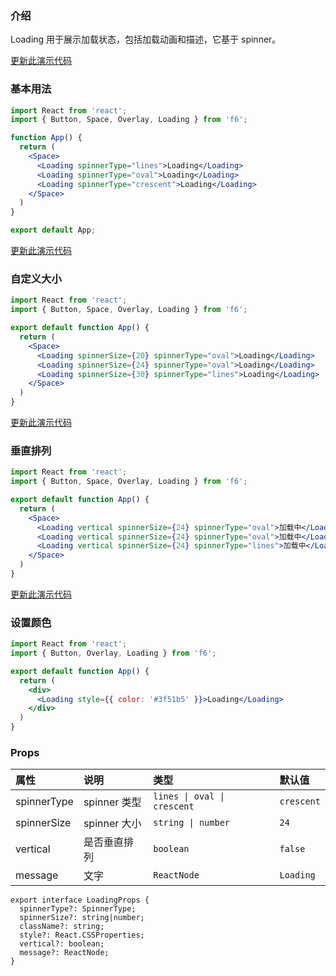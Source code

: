 <div class="block-panel">

<h3>介绍</h3>

Loading 用于展示加载状态，包括加载动画和描述，它基于 spinner。


</div>
<div class="block-panel">
        <a class="to-github-link" target="_blank" href=https://github.com/Webang/f6/tree/master/packages/f6/packages/loading/demo/basic.md>更新此演示代码</a>
        <h3>基本用法</h3>

```jsx
import React from 'react';
import { Button, Space, Overlay, Loading } from 'f6';

function App() {
  return (
    <Space>
      <Loading spinnerType="lines">Loading</Loading>
      <Loading spinnerType="oval">Loading</Loading>
      <Loading spinnerType="crescent">Loading</Loading>
    </Space>
  )
}

export default App;
```
</div>

<div class="block-panel">
        <a class="to-github-link" target="_blank" href=https://github.com/Webang/f6/tree/master/packages/f6/packages/loading/demo/size.md>更新此演示代码</a>
        <h3>自定义大小</h3>

```jsx
import React from 'react';
import { Button, Space, Overlay, Loading } from 'f6';

export default function App() {
  return (
    <Space>
      <Loading spinnerSize={20} spinnerType="oval">Loading</Loading>
      <Loading spinnerSize={24} spinnerType="oval">Loading</Loading>
      <Loading spinnerSize={30} spinnerType="lines">Loading</Loading>
    </Space>
  )
}
```
</div>

<div class="block-panel">
        <a class="to-github-link" target="_blank" href=https://github.com/Webang/f6/tree/master/packages/f6/packages/loading/demo/vertical.md>更新此演示代码</a>
        <h3>垂直排列</h3>

```jsx
import React from 'react';
import { Button, Space, Overlay, Loading } from 'f6';

export default function App() {
  return (
    <Space>
      <Loading vertical spinnerSize={24} spinnerType="oval">加载中</Loading>
      <Loading vertical spinnerSize={24} spinnerType="oval">加载中</Loading>
      <Loading vertical spinnerSize={24} spinnerType="lines">加载中</Loading>
    </Space>
  )
}
```
</div>

<div class="block-panel">
        <a class="to-github-link" target="_blank" href=https://github.com/Webang/f6/tree/master/packages/f6/packages/loading/demo/color.md>更新此演示代码</a>
        <h3>设置颜色</h3>

```jsx
import React from 'react';
import { Button, Overlay, Loading } from 'f6';

export default function App() {
  return (
    <div>
      <Loading style={{ color: '#3f51b5' }}>Loading</Loading>
    </div>
  )
}
```
</div>
<div class="block-panel">

<h3>Props</h3>

| 属性 | 说明 | 类型 | 默认值 |
| :-  | :- | :- | :- |
| spinnerType | spinner 类型 | `lines \| oval \| crescent` | `crescent` |
| spinnerSize | spinner 大小 | `string \| number` | `24` |
| vertical | 是否垂直排列 | `boolean` | `false` |
| message | 文字 | `ReactNode` | `Loading` |

```tsx
export interface LoadingProps {
  spinnerType?: SpinnerType;
  spinnerSize?: string|number;
  className?: string;
  style?: React.CSSProperties;
  vertical?: boolean;
  message?: ReactNode;
}
```
</div>